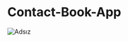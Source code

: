 # Contact-Book-App

![Adsız](https://user-images.githubusercontent.com/48391281/130847886-c4947039-9425-4c00-b787-6e2b875909a6.png)
